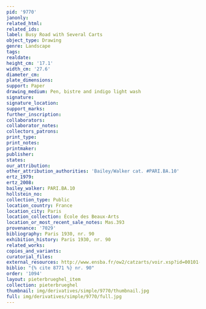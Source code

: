 ```yaml
---
pid: '9770'
janonly: 
related_html: 
related_ids: 
label: Busy Road with Several Carts
object_type: Drawing
genre: Landscape
tags: 
realdate: 
height_cm: '17.1'
width_cm: '27.6'
diameter_cm: 
plate_dimensions: 
support: Paper
drawing_medium: Pen, bistre and indigo light wash
signature: 
signature_location: 
support_marks: 
further_inscription: 
collaborators: 
collaborator_notes: 
collectors_patrons: 
print_type: 
print_notes: 
printmaker: 
publisher: 
states: 
our_attribution: 
other_attribution_authorities: 'Bailey/Walker cat. #PARI.BA.10'
ertz_1979: 
ertz_2008: 
bailey_walker: PARI.BA.10
hollstein_no: 
collection_type: Public
location_country: France
location_city: Paris
location_collection: École des Beaux-Arts
location_or_most_recent_sale_notes: Mas.393
provenance: '7029'
bibliography: Paris 1930, nr. 90
exhibition_history: Paris 1930, nr. 90
related_works: 
copies_and_variants: 
curatorial_files: 
external_resources: http://www.ensba.fr/ow2/catzarts/voir.xsp?id=00101-23836&qid=sdx_q3&n=9&sf=&e=
biblio: "{% cite 8771 %} nr. 90"
order: '1094'
layout: pieterbrueghel_item
collection: pieterbrueghel
thumbnail: img/derivatives/simple/9770/thumbnail.jpg
full: img/derivatives/simple/9770/full.jpg
---
```


